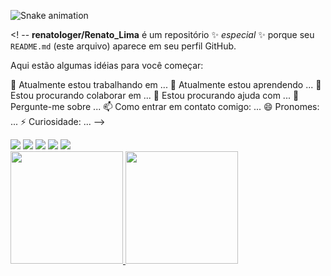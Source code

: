 ![Snake animation](https://github.com/renatologer/Renato_Lima/blob/output/github-contribution-grid-snake.svg)

<! --
**renatologer/Renato_Lima** é um repositório ✨ _especial_ ✨ porque seu `README.md` (este arquivo) aparece em seu perfil GitHub.

Aqui estão algumas idéias para você começar:

🔭 Atualmente estou trabalhando em ...
🌱 Atualmente estou aprendendo ...
 👯 Estou procurando colaborar em ...
 🤔 Estou procurando ajuda com ...
💬 Pergunte-me sobre ...
📫 Como entrar em contato comigo: ...
😄 Pronomes: ...
⚡ Curiosidade: ...
-->


<div>
<a href="https://www.youtube.com/seu-canal-youtube-aqui" target="_blank"><img loading="lazy" src="https://img.shields.io/badge/YouTube-FF0000?style=for-the-badge&logo=youtube&logoColor=white" target="_blank"></a>
<a href="https://instagram.com/seu-usuário-instagram-aqui" target="_blank"><img loading="lazy" src="https://img.shields.io/badge/-Instagram-%23E4405F?style=for-the-badge&logo=instagram&logoColor=white" target="_blank"></a>
<a href="https://www.twitch.tv/seu-usuário-aqui" target="_blank"><img loading="lazy" src="https://img.shields.io/badge/Twitch-9146FF?style=for-the-badge&logo=twitch&logoColor=white" target="_blank"></a>
<a href = "mailto:contato@seu-usuário-aqui"><img loading="lazy" src="https://img.shields.io/badge/Gmail-D14836?style=for-the-badge&logo=gmail&logoColor=white" target="_blank"></a>
<a href="https://www.linkedin.com/in/seu-usuário-linkedln-aqui" target="_blank"><img loading="lazy" src="https://img.shields.io/badge/-LinkedIn-%230077B5?style=for-the-badge&logo=linkedin&logoColor=white" target="_blank"></a>   
</div>
<div>
<a href="https://github.com/renatologer">
<img loading="lazy" height="180em" src="https://github-readme-stats.vercel.app/api/top-langs/?username=renatologer&layout=compact&langs_count=7&theme=dracula"/>
<img loading="lazy" height="180em" src="https://github-readme-stats.vercel.app/api?username=renatologer&show_icons=true&theme=dracula&include_all_commits=true&count_private=true"/>
</div>
